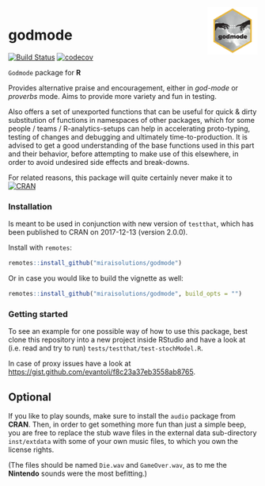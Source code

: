 <img src="man/figures/godmode.png" align="right" width="20%" height="auto"/>

# godmode
[![Build Status](https://travis-ci.com/miraisolutions/godmode.svg?branch=master)](https://travis-ci.com/miraisolutions/godmode)
[![codecov](https://codecov.io/gh/miraisolutions/godmode/branch/master/graph/badge.svg)](https://codecov.io/gh/miraisolutions/godmode)

`Godmode` package for **R**

Provides alternative praise and encouragement, either in *god-mode* or *proverbs* mode.
Aims to provide more variety and fun in testing.

Also offers a set of unexported functions that can be useful for quick & dirty substitution of functions in namespaces of other packages, which for some people / teams / R-analytics-setups can help in accelerating proto-typing, testing of changes and debugging and ultimately time-to-production.
It is advised to get a good understanding of the base functions used in this part and their behavior, before attempting to make use of this elsewhere, in order to avoid undesired side effects and break-downs.

For related reasons, this package will quite certainly never make it to 
[![CRAN](http://www.r-pkg.org/badges/version/godmode)](https://cran.r-project.org/package=godmode) <!--[![Downloads](http://cranlogs.r-pkg.org/badges/godmode?color=brightgreen)](http://www.r-pkg.org/pkg/godmode)-->

### Installation
Is meant to be used in conjunction with new version of `testthat`, which has been published to CRAN on 2017-12-13 (version 2.0.0).

Install with `remotes`:

```r
remotes::install_github("miraisolutions/godmode")
```

Or in case you would like to build the vignette as well:

```r
remotes::install_github("miraisolutions/godmode", build_opts = "")
```

### Getting started
To see an example for one possible way of how to use this package, best clone this repository into a new project inside RStudio and have a look at (i.e. read and try to run) `tests/testthat/test-stochModel.R`.

In case of proxy issues have a look at https://gist.github.com/evantoli/f8c23a37eb3558ab8765.

## Optional
If you like to play sounds, make sure to install the `audio` package from **CRAN**.
Then, in order to get something more fun than just a simple beep, you are free to replace the stub wave files in the external data sub-directory `inst/extdata` with some of your own music files, to which you own the license rights.

(The files should be named `Die.wav` and `GameOver.wav`, as to me the **Nintendo** sounds were the most befitting.)
